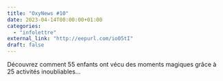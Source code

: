 ```yaml
---
title: "OxyNews #10"
date: 2023-04-14T00:00:00+01:00
categories: 
  - "infolettre"
external_link: "http://eepurl.com/io05tI"
draft: false
---
```

Découvrez comment 55 enfants ont vécu des moments magiques grâce à 25 activités inoubliables...